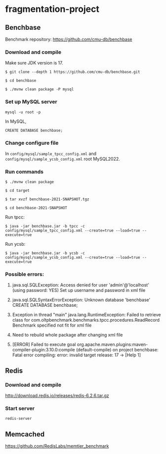 # fragmentation-project

## Benchbase
Benchmark repository: https://github.com/cmu-db/benchbase
### Download and compile

Make sure JDK version is 17.
```
$ git clone --depth 1 https://github.com/cmu-db/benchbase.git

$ cd benchbase

$ ./mvnw clean package -P mysql
```

### Set up MySQL server
```
mysql -u root -p
```
In MySQL,
```
CREATE DATABASE benchbase;
```
### Change configure file
In `config/mysql/sample_tpcc_config.xml` and `config/mysql/sample_ycsb_config.xml`
<username>root</username>
<password>MySQL2022.</password>

### Run commands
```
$ ./mvnw clean package

$ cd target

$ tar xvzf benchbase-2021-SNAPSHOT.tgz

$ cd benchbase-2021-SNAPSHOT
```
Run tpcc:
```
$ java -jar benchbase.jar -b tpcc -c config/mysql/sample_tpcc_config.xml --create=true --load=true --execute=true
```
Run ycsb:
```
$ java -jar benchbase.jar -b ycsb -c config/mysql/sample_ycsb_config.xml --create=true --load=true --execute=true
```
### Possible errors:
1. java.sql.SQLException: Access denied for user 'admin'@'localhost' (using password: YES)
Set up username and password in xml file

2. java.sql.SQLSyntaxErrorException: Unknown database 'benchbase'
CREATE DATABASE benchbase;

3. Exception in thread "main" java.lang.RuntimeException: Failed to retrieve class for com.oltpbenchmark.benchmarks.tpcc.procedures.ReadRecord
Benchmark specified not fit for xml file

4. Need to rebuild whole package after changing xml file

5. [ERROR] Failed to execute goal org.apache.maven.plugins:maven-compiler-plugin:3.10.0:compile (default-compile) on project benchbase: Fatal error compiling: error: invalid target release: 17 -> [Help 1]


## Redis

### Download and compile
http://download.redis.io/releases/redis-6.2.6.tar.gz

### Start server
```bash
redis-server
```

### 

## Memcached

https://github.com/RedisLabs/memtier_benchmark


